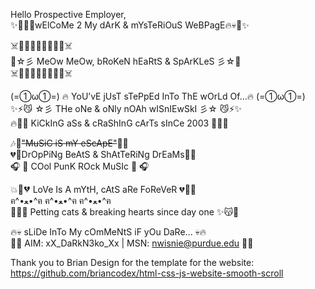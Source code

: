 Hello Prospective Employer,<br/>
✨🌙💀🔥wElCoMe 2 My dArK & mYsTeRiOuS WeBPagE🔥💀🌙✨<br/>

☠️💜🐱😼😻🐾😽🐱💜☠️<br/>
🌙☆彡 MeOw MeOw, bRoKeN hEaRtS & SpArKLeS 彡☆🌙<br/>
☠️💜🐱😼😻🐾😽🐱💜☠️<br/>

(=①ω①=) 🔥 YoU’vE jUsT sTePpEd InTo ThE wOrLd Of…🔥 (=①ω①=)<br/>
✨⚡😼 ☆彡 THe oNe & oNly nOAh wISnIEwSkI 彡☆ 😼⚡✨<br/>
🔥🐾🎸 KiCkInG aSs & cRaShInG cArTs sInCe 2003 🎸🐾🔥<br/>

🎶🤘~~"MuSiC iS mY eScApE"~~🤘🎶<br/>
💔💉DrOpPiNg BeAtS & ShAtTeRiNg DrEaMs💉💔<br/>
🎧 🎵 COol PunK ROck MuSIc 🎵 🎧<br/>

💥🥀💔 LoVe Is A mYtH, cAtS aRe FoReVeR 💔🥀💥<br/>
ฅ^•ﻌ•^ฅ ฅ^•ﻌ•^ฅ ฅ^•ﻌ•^ฅ<br/>
🐾😽✨ Petting cats & breaking hearts since day one ✨😽🐾<br/>

🔥💀 sLiDe InTo My cOmMeNtS iF yOu DaRe... 💀🔥<br/>
💌📩 AIM: xX_DaRkN3ko_Xx | MSN: nwisnie@purdue.edu 📩💌<br/>



Thank you to Brian Design for the template for the website:
https://github.com/briancodex/html-css-js-website-smooth-scroll
